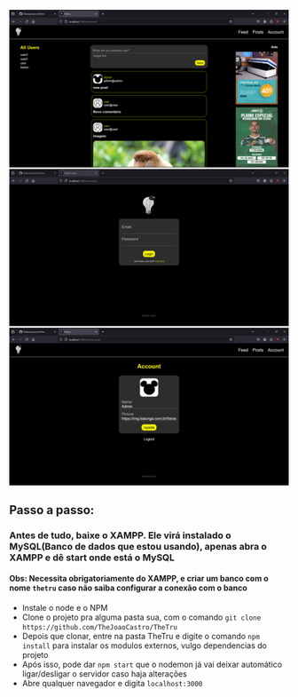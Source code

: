 ![Screenshot](https://raw.githubusercontent.com/TheJoaoCastro/TheTru/main/public/images/images%20README/print2.png)
![Screenshot](https://raw.githubusercontent.com/TheJoaoCastro/TheTru/main/public/images/images%20README/print1.png)
![Screenshot](https://raw.githubusercontent.com/TheJoaoCastro/TheTru/main/public/images/images%20README/print3.png)

## Passo a passo:
### Antes de tudo, baixe o XAMPP. Ele virá instalado o MySQL(Banco de dados que estou usando), apenas abra o XAMPP e dê start onde está o MySQL
#### Obs: Necessita obrigatoriamente do XAMPP, e criar um banco com o nome ``thetru`` caso não saiba configurar a conexão com o banco
- Instale o node e o NPM
- Clone o projeto pra alguma pasta sua, com o comando ``git clone https://github.com/TheJoaoCastro/TheTru``
- Depois que clonar, entre na pasta TheTru e digite o comando ``npm install`` para instalar os modulos externos, vulgo dependencias do projeto
- Após isso, pode dar ``npm start`` que o nodemon já vai deixar automático ligar/desligar o servidor caso haja alterações
- Abre qualquer navegador e digita ``localhost:3000``
